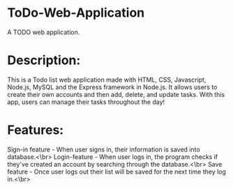# ToDo-Web-Application
A TODO web application.

# Description:
  This is a Todo list web application made with HTML, CSS, Javascript, Node.js, MySQL and the Express framework in Node.js. It 
  allows users to create their own accounts and then add, delete, and update tasks. With this app, users can manage their tasks
  throughout the day!  

# Features:
 Sign-in feature -  When user signs in, their information is saved into database.<\br>
 Login-feature - When user logs in, the program checks if they've created an account by searching through the database.<\br>
 Save feature - Once user logs out their list will be saved for the next time they log in.<\br>
